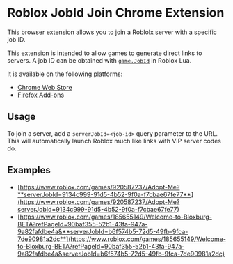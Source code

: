 # Roblox JobId Join Chrome Extension

This browser extension allows you to join a Roblolx server with a specific job ID.

This extension is intended to allow games to generate direct links to servers. A job ID can be obtained with [`game.JobId`](https://developer.roblox.com/en-us/api-reference/property/DataModel/JobId) in Roblox Lua.

It is available on the following platforms:
- [Chrome Web Store](https://chrome.google.com/webstore/detail/roblox-jobid-join/pdeebkpgdaflejgihpbniammmelkdnac)
- [Firefox Add-ons](https://addons.mozilla.org/firefox/addon/roblox-jobid-join)

## Usage

To join a server, add a `serverJobId=<job-id>` query parameter to the URL. This will automatically launch Roblox much like links with VIP server codes do.

## Examples
- [https://www.roblox.com/games/920587237/Adopt-Me?**serverJobId=9134c999-91d5-4b52-9f0a-f7cbae67fe77**](https://www.roblox.com/games/920587237/Adopt-Me?serverJobId=9134c999-91d5-4b52-9f0a-f7cbae67fe77)
- [https://www.roblox.com/games/185655149/Welcome-to-Bloxburg-BETA?refPageId=90baf355-52b1-43fa-947a-9a82fafdbe4a&**serverJobId=b6f574b5-72d5-49fb-9fca-7de90981a2dc**](https://www.roblox.com/games/185655149/Welcome-to-Bloxburg-BETA?refPageId=90baf355-52b1-43fa-947a-9a82fafdbe4a&serverJobId=b6f574b5-72d5-49fb-9fca-7de90981a2dc)
